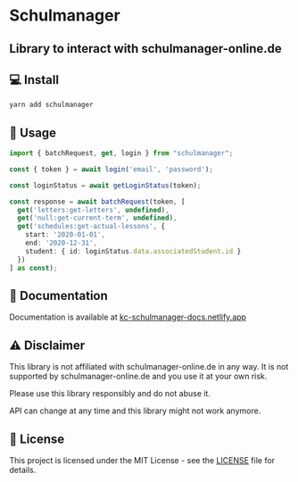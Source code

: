# Schulmanager

## Library to interact with schulmanager-online.de

## 💻 Install

```bash
yarn add schulmanager
```

## 🚀 Usage

```ts
import { batchRequest, get, login } from "schulmanager";

const { token } = await login('email', 'password');

const loginStatus = await getLoginStatus(token);

const response = await batchRequest(token, [
  get('letters:get-letters', undefined),
  get('null:get-current-term', undefined),
  get('schedules:get-actual-lessons', {
    start: '2020-01-01',
    end: '2020-12-31',
    student: { id: loginStatus.data.associatedStudent.id }
  })
] as const);
```

## 📖 Documentation

Documentation is available at [kc-schulmanager-docs.netlify.app](https://kc-schulmanager-docs.netlify.app/)

## ⚠️ Disclaimer

This library is not affiliated with schulmanager-online.de in any way. It is not supported by schulmanager-online.de and you use it at your own risk.

Please use this library responsibly and do not abuse it.

API can change at any time and this library might not work anymore.

## 📜 License

This project is licensed under the MIT License - see the [LICENSE](LICENSE) file for details.
